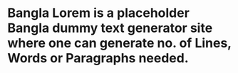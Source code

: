 # Bangla Lorem is a placeholder Bangla dummy text generator site where one can generate no. of Lines, Words or Paragraphs needed.     
